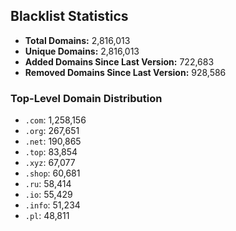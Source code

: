 ## Blacklist Statistics

- **Total Domains:** 2,816,013
- **Unique Domains:** 2,816,013
- **Added Domains Since Last Version:** 722,683
- **Removed Domains Since Last Version:** 928,586

### Top-Level Domain Distribution

-  `.com`: 1,258,156
-  `.org`: 267,651
-  `.net`: 190,865
-  `.top`: 83,854
-  `.xyz`: 67,077
-  `.shop`: 60,681
-  `.ru`: 58,414
-  `.io`: 55,429
-  `.info`: 51,234
-  `.pl`: 48,811
